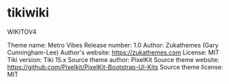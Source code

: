 # tikiwiki
WIKITOV4

Theme name: Metro Vibes
Release number: 1.0
Author:	Zukathemes (Gary Cunningham-Lee)
Author's website: https://zukathemes.com
License: MIT
Tiki version: Tiki 15.x
Source theme author: PixelKit
Source theme website: https://github.com/Pixelkit/PixelKit-Bootstrap-UI-Kits
Source theme license: MIT
